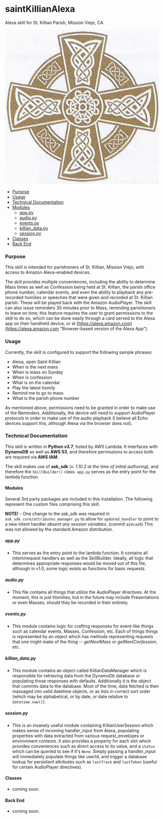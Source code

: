 # saintKillianAlexa
Alexa skill for St. Killian Parish, Mission Viejo, CA

![](./APP_ICON_LARGE.png "St. Killian - Alexa skill")

* [Purpose](#purpose)
* [Usage](#usage)
* [Technical Documentation](#technical-documentation)
* [Modules](#modules)
  * [app.py](#appy)
  * [audio.py](#audio)
  * [events.py](#events)
  * [killian_data.py](#killian_data)
  * [session.py](#session)
* [Classes](#classes)
* [Back End](#back-end)

### Purpose
This skill is intended for parishioners of St. Killian, Mission Viejo, with access to Amazon Alexa-enabled devices.

The skill provides multiple conveniences, including the ability to determine Mass times as well as Confession being held at St. Killian, the parish office phone number, calendar events, and even the ability to playback any pre-recorded homilies or speeches that were given and recorded at St. Killian parish.  These will be played back with the Amazon AudioPlayer.  The skill can also issue reminders 30 minutes prior to Mass, reminding parishioners to leave on time; this feature requires the user to grant permissions to the skill to do so, which can be done easily through a card served to the Alexa app on their handheld device, or at [https://alexa.amazon.com](https://alexa.amazon.com "Browser-based version of the Alexa App").

### Usage
Currently, the skill is configured to support the following sample phrases:
 
* Alexa, open Saint Killian
* When is the next mass
* When is mass on Sunday
* When is confession
* What is on the calendar
* Play the latest homily
* Remind me to go to mass
* What is the parish phone number

As mentioned above, permissions need to be granted in order to make use of the Reminders.  Additionally, the device will need to support AudioPlayer protocols in order to make use of the audio playback (I believe all Echo devices support this, although Alexa via the browser does not).

### Technical Documentation
This skill is written in **Python v3.7**, hoted by AWS Lambda.  It interfaces with **DynamoDB** as well as **AWS S3**, and therefore permissions to access both are required via **AWS IAM**.

The skill makes use of **ask_sdk** (_v. 1.10.2 at the time of initial authoring_), and therefore the `SkillBuilder()` class.  `app.py` serves as the entry point for the lambda function.

#### Modules
Several 3rd party packages are included in this installation. The following represent the custom files comprising this skill.

**NOTE!** - One change to the ask_sdk was required in `ask_sdk_core/attributes_manager.py` to allow for `updated_handler` to point to a new intent handler _absent any session variables_. (commit `a24ca20`) This was not allowed by the standard Amazon distribution.

##### app.py
* This serves as the entry point to the lambda function.  It contains all intent/request handlers as well as the SkillBuilder.  Ideally, all logic that determines appropriate responses would be moved out of this file, although in v1.0, some logic exists as functions for basic requests.

##### audio.py
* This file contains all things that utilize the AudioPlayer directives. At the moment, this is just Homilies, but in the future may include Presentations or even Masses, should they be recorded in their entirety.

##### events.py
* This module contains logic for crafting responses for event-like things such as calendar events, Masses, Confession, etc. Each of things things is represented by an object which has methods representing requests that one might make of the thing -- _getNextMass_ or _getNextConfession_, etc.

##### killian_data.py
* This module contains an object called KillianDataManager which is responsible for retrieving data from the DynamoDb database or populating those responses with defaults. Additionally it is the object that commits data to the database. Most of the time, data fetched is then massaged into valid datetime objects, or as lists in correct sort order (which may be alphabetical, or by date, or date relative to `datetime.now()`).

##### session.py
* This is an insanely useful module containing KillianUserSession which makes sense of incoming handler_input from Alexa, populating properties with data extracted from various request_envelopes or environment contexts. It also provides a property for each slot which provides conveniences such as direct access to its value, and a `status` which can be queried to see if it's `None`.  Simply passing a handler_input will immediately populate things like userId, and trigger a database lookup for persistent attributes such as `lastTrack` and `lastToken` (useful for certain AudioPlayer directives).

#### Classes
* coming soon.

#### Back End
* coming soon.
